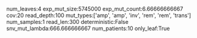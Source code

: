 num_leaves:4
exp_mut_size:5745000
exp_mut_count:6.66666666667
cov:20
read_depth:100
mut_types:['amp', 'amp', 'inv', 'rem', 'rem', 'trans']
num_samples:1
read_len:300
deterministic:False
snv_mut_lambda:666.666666667
num_patients:10
only_leaf:True
